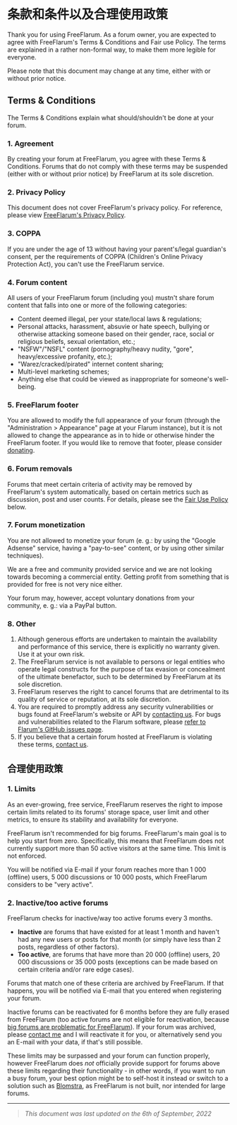 # 条款和条件以及合理使用政策

Thank you for using FreeFlarum. As a forum owner, you are expected to agree with FreeFlarum's Terms & Conditions and Fair use Policy.
The terms are explained in a rather non-formal way, to make them more legible for everyone.

Please note that this document may change at any time, either with or without prior notice.

## Terms & Conditions

The Terms & Conditions explain what should/shouldn't be done at your forum.

### 1. Agreement

By creating your forum at FreeFlarum, you agree with these Terms & Conditions. Forums that do not comply with these terms may be suspended (either with or without prior notice) by FreeFlarum at its sole discretion.

### 2. Privacy Policy

This document does not cover FreeFlarum's privacy policy. For reference, please view [FreeFlarum's Privacy Policy](https://docs.freeflarum.com/legal/privacy-policy).

### 3. COPPA

If you are under the age of 13 without having your parent's/legal guardian's consent, per the requirements of COPPA (Children's Online Privacy Protection Act), you can't use the FreeFlarum service.

### 4. Forum content

All users of your FreeFlarum forum (including you) mustn't share forum content that falls into one or more of the following categories:

- Content deemed illegal, per your state/local laws & regulations;
- Personal attacks, harassment, absuvie or hate speech, bullying or otherwise attacking someone based on their gender, race, social or religious beliefs, sexual orientation, etc.;
- "NSFW"/"NSFL" content (pornography/heavy nudity, "gore", heavy/excessive profanity, etc.);
- "Warez/cracked/pirated" internet content sharing;
- Multi-level marketing schemes;
- Anything else that could be viewed as inappropriate for someone's well-being.

### 5. FreeFlarum footer

You are allowed to modify the full appearance of your forum (through the "Administration > Appearance" page at your Flarum instance), but it is not allowed to change the appearance as in to hide or otherwise hinder the FreeFlarum footer. If you would like to remove that footer, please consider [donating](https://freeflarum.com/donate).

### 6. Forum removals

Forums that meet certain criteria of activity may be removed by FreeFlarum's system automatically, based on certain metrics such as discussion, post and user counts. For details, please see the [Fair Use Policy](https://docs.freeflarum.com/legal/terms#fair-use-policy) below.

### 7. Forum monetization

You are not allowed to monetize your forum (e. g.: by using the "Google Adsense" service, having a "pay-to-see" content, or by using other similar techniques).

We are a free and community provided service and we are not looking towards becoming a commercial entity. Getting profit from something that is provided for free is not very nice either.

Your forum may, however, accept voluntary donations from your community, e. g.: via a PayPal button.

### 8. Other

1. Although generous efforts are undertaken to maintain the availability and performance of this service, there is explicitly no warranty given. Use it at your own risk.
2. The FreeFlarum service is not available to persons or legal entities who operate legal constructs for the purpose of tax evasion or concealment of the ultimate benefactor, such to be determined by FreeFlarum at its sole discretion.
3. FreeFlarum reserves the right to cancel forums that are detrimental to its quality of service or reputation, at its sole discretion.
4. You are required to promptly address any security vulnerabilities or bugs found at FreeFlarum's website or API by [contacting us](https://freeflarum.com/support). For bugs and vulnerabilities related to the Flarum software, please [refer to Flarum's GitHub issues page](https://github.com/flarum/framework/issues).
5. If you believe that a certain forum hosted at FreeFlarum is violating these terms, [contact us](https://freeflarum.com/support).

## 合理使用政策

### 1. Limits

As an ever-growing, free service, FreeFlarum reserves the right to impose certain limits related to its forums' storage space, user limit and other metrics, to ensure its stability and availability for everyone.

FreeFlarum isn't recommended for big forums. FreeFlarum's main goal is to help you start from zero. Specifically, this means that FreeFlarum does not currently support more than 50 active visitors at the same time. This limit is not enforced.

You will be notified via E-mail if your forum reaches more than 1 000 (offline) users, 5 000 discussions or 10 000 posts, which FreeFlarum considers to be "very active".

### 2. Inactive/too active forums

FreeFlarum checks for inactive/way too active forums every 3 months.

- **Inactive** are forums that have existed for at least 1 month and haven't had any new users or posts for that month (or simply have less than 2 posts, regardless of other factors).
- **Too active**, are forums that have more than 20 000 (offline) users, 20 000 discussions or 35 000 posts (exceptions can be made based on certain criteria and/or rare edge cases).

Forums that match one of these criteria are archived by FreeFlarum. If that happens, you will be notified via E-mail that you entered when registering your forum.

Inactive forums can be reactivated for 6 months before they are fully erased from FreeFlarum (too active forums are not eligible for reactivation, because [big forums are problematic for FreeFlarum](https://discuss.flarum.org/d/7585/3828)). If your forum was archived, please [contact me](https://freeflarum.com/support) and I will reactivate it for you, or alternatively send you an E-mail with your data, if that's still possible.

These limits may be surpassed and your forum can function properly, however FreeFlarum does *not* officially provide support for forums above these limits regarding their functionality - in other words, if you want to run a busy forum, your best option might be to self-host it instead or switch to a solution such as [Blomstra](https://blomstra.net), as FreeFlarum is not built, nor intended for large forums.

---

> *This document was last updated on the 6th of September, 2022*
